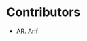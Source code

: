 # Contributors

<!-- prettier-ignore-start -->

- [AR. Arif](https://github.com/arifur-rahman-arif)
<!-- prettier-ignore-end -->
